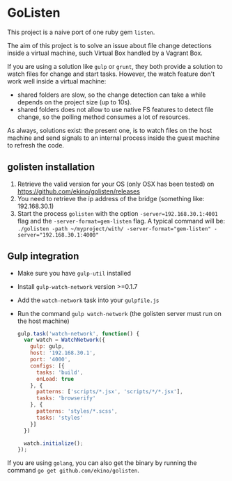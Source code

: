 GoListen
========

This project is a naive port of one ruby gem ``listen``.

The aim of this project is to solve an issue about file change detections inside a virtual machine, such Virtual Box
handled by a Vagrant Box.

If you are using a solution like ``gulp`` or ``grunt``, they both provide a solution to watch files for change and start
tasks. However, the watch feature don't work well inside a virtual machine:
 - shared folders are slow, so the change detection can take a while depends on the project size (up to 10s).
 - shared folders does not allow to use native FS features to detect file change, so the polling method consumes a lot
  of resources.

As always, solutions exist: the present one, is to watch files on the host machine and send signals to an internal
process inside the guest machine to refresh the code.

golisten installation
-------------------------

  1. Retrieve the valid version for your OS (only OSX has been tested) on https://github.com/ekino/golisten/releases
  2. You need to retrieve the ip address of the bridge (something like: 192.168.30.1)
  3. Start the process ``golisten`` with the option ``-server=192.168.30.1:4001`` flag and the ``-server-format=gem-listen`` flag.
  A typical command will be: ``./golisten -path ~/myproject/with/ -server-format="gem-listen" -server="192.168.30.1:4000"``

Gulp integration
----------------

 - Make sure you have ``gulp-util`` installed
 - Install ``gulp-watch-network`` version >=0.1.7
 - Add the ``watch-network`` task into your ``gulpfile.js``
 - Run the command ``gulp watch-network`` (the golisten server must run on the host machine)

    ```js
    gulp.task('watch-network', function() {
      var watch = WatchNetwork({
        gulp: gulp,
        host: '192.168.30.1',
        port: '4000',
        configs: [{
          tasks: 'build',
          onLoad: true
        }, {
          patterns: ['scripts/*.jsx', 'scripts/*/*.jsx'],
          tasks: 'browserify'
        }, {
          patterns: 'styles/*.scss',
          tasks: 'styles'
        }]
      })

      watch.initialize();
    });
    ```

If you are using ``golang``, you can also get the binary by running the command ``go get github.com/ekino/golisten``.
